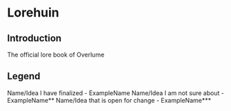 # Lorehuin

## Introduction
The official lore book of Overlume  

## Legend
Name/Idea I have finalized - ExampleName
Name/Idea I am not sure about - ExampleName**
Name/Idea that is open for change - ExampleName***